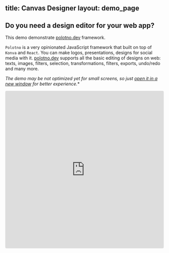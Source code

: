 title: Canvas Designer
layout: demo_page
---

## Do you need a design editor for your web app?

This demo demonstrate [polotno.dev](https://polotno.dev/) framework.

`Polotno` is a very opinionated JavaScript framework that built on top of `Konva` and `React`. You can make logos, presentations, designs for social media with it. [polotno.dev](https://polotno.dev/) supports all the basic editing of designs on web: texts, images, filters, selection, transformations, filters, exports, undo/redo and many more.


*The demo may be not optimized yet for small screens, so just [open it in a new window](https://codesandbox.io/embed/polotno-demo-yi1v5?fontsize=14&hidenavigation=1&theme=dark&view=preview) for better experience.**

<iframe src="https://codesandbox.io/embed/polotno-demo-yi1v5?fontsize=14&hidenavigation=1&theme=dark&view=preview" style="width:100%; height:500px; border:0; border-radius: 4px; overflow:hidden;" sandbox="allow-modals allow-forms allow-popups allow-scripts allow-same-origin"></iframe>